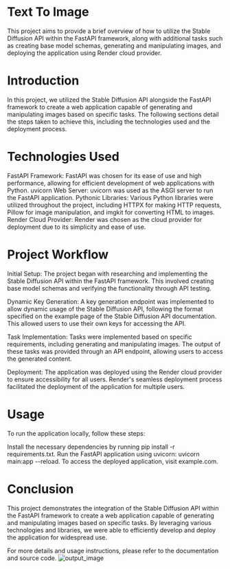 # Text To Image
This project aims to provide a brief overview of how to utilize the Stable Diffusion API within the FastAPI framework, along with additional tasks such as creating base model schemas, generating and manipulating images, and deploying the application using Render cloud provider.

# Introduction
In this project, we utilized the Stable Diffusion API alongside the FastAPI framework to create a web application capable of generating and manipulating images based on specific tasks. The following sections detail the steps taken to achieve this, including the technologies used and the deployment process.

# Technologies Used
FastAPI Framework: FastAPI was chosen for its ease of use and high performance, allowing for efficient development of web applications with Python.
uvicorn Web Server: uvicorn was used as the ASGI server to run the FastAPI application.
Pythonic Libraries: Various Python libraries were utilized throughout the project, including HTTPX for making HTTP requests, Pillow for image manipulation, and imgkit for converting HTML to images.
Render Cloud Provider: Render was chosen as the cloud provider for deployment due to its simplicity and ease of use.
# Project Workflow
Initial Setup: The project began with researching and implementing the Stable Diffusion API within the FastAPI framework. This involved creating base model schemas and verifying the functionality through API testing.

Dynamic Key Generation: A key generation endpoint was implemented to allow dynamic usage of the Stable Diffusion API, following the format specified on the example page of the Stable Diffusion API documentation. This allowed users to use their own keys for accessing the API.

Task Implementation: Tasks were implemented based on specific requirements, including generating and manipulating images. The output of these tasks was provided through an API endpoint, allowing users to access the generated content.

Deployment: The application was deployed using the Render cloud provider to ensure accessibility for all users. Render's seamless deployment process facilitated the deployment of the application for multiple users.

# Usage
To run the application locally, follow these steps:

Install the necessary dependencies by running pip install -r requirements.txt.
Run the FastAPI application using uvicorn: uvicorn main:app --reload.
To access the deployed application, visit example.com.

# Conclusion
This project demonstrates the integration of the Stable Diffusion API within the FastAPI framework to create a web application capable of generating and manipulating images based on specific tasks. By leveraging various technologies and libraries, we were able to efficiently develop and deploy the application for widespread use.

For more details and usage instructions, please refer to the documentation and source code.
![output_image](https://github.com/tolgaboroglu/creative/assets/46046034/6beb5f8f-bbf0-41a6-a72c-d3ec09fca60b)
